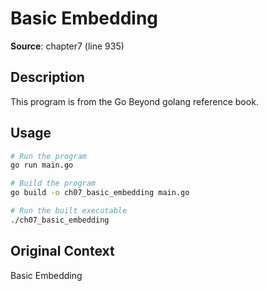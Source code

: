 # Basic Embedding

**Source**: chapter7 (line 935)

## Description

This program is from the Go Beyond golang reference book.

## Usage

```bash
# Run the program
go run main.go

# Build the program
go build -o ch07_basic_embedding main.go

# Run the built executable
./ch07_basic_embedding
```

## Original Context

Basic Embedding
